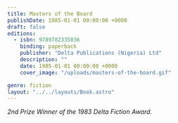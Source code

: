```yaml
---
title: Masters of the Board
publishDate: 1985-01-01 00:00:00 +0000
draft: false
editions:
  - isbn: 9789782335036
    binding: paperback
    publisher: "Delta Publications (Nigeria) Ltd"
    description: ""
    date: 1985-01-01 00:00:00 +0000
    cover_image: "/uploads/masters-of-the-board.gif"

genre: fiction
layout: "../../layouts/Book.astro"
---
```


_2nd Prize Winner of the 1983 Delta Fiction Award._
